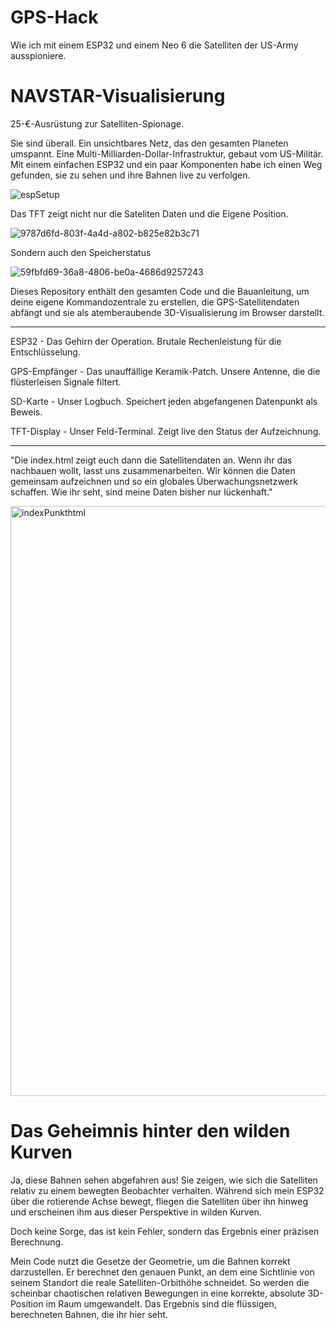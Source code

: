 # GPS-Hack
Wie ich mit einem ESP32 und einem Neo 6 die Satelliten der US-Army ausspioniere. 

# NAVSTAR-Visualisierung
25-€-Ausrüstung zur Satelliten-Spionage.

Sie sind überall. Ein unsichtbares Netz, das den gesamten Planeten umspannt. Eine Multi-Milliarden-Dollar-Infrastruktur, gebaut vom US-Militär. Mit einem einfachen ESP32 und ein paar Komponenten habe ich einen Weg gefunden, sie zu sehen und ihre Bahnen live zu verfolgen.

![espSetup](https://github.com/user-attachments/assets/e975a205-6da6-4f4d-97f6-a768bb241824)


Das TFT zeigt nicht nur die Sateliten Daten und die Eigene Position. 

![9787d6fd-803f-4a4d-a802-b825e82b3c71](https://github.com/user-attachments/assets/f130e986-55e6-4f92-a6f8-b0157450522f)

Sondern auch den Speicherstatus

![59fbfd69-36a8-4806-be0a-4686d9257243](https://github.com/user-attachments/assets/74c39cc6-d57c-4267-be34-2fc2831457e2)

Dieses Repository enthält den gesamten Code und die Bauanleitung, um deine eigene Kommandozentrale zu erstellen, die GPS-Satellitendaten abfängt und sie als atemberaubende 3D-Visualisierung im Browser darstellt.


**********************************************************************************
ESP32	- 
Das Gehirn der Operation. Brutale Rechenleistung für die Entschlüsselung.

GPS-Empfänger	- 
Das unauffällige Keramik-Patch. Unsere Antenne, die die flüsterleisen Signale filtert.

SD-Karte - 
Unser Logbuch. Speichert jeden abgefangenen Datenpunkt als Beweis.

TFT-Display	- 
Unser Feld-Terminal. Zeigt live den Status der Aufzeichnung.
**********************************************************************************


"Die index.html zeigt euch dann die Satellitendaten an. Wenn ihr das nachbauen wollt, lasst uns zusammenarbeiten. Wir können die Daten gemeinsam aufzeichnen und so ein globales Überwachungsnetzwerk schaffen. Wie ihr seht, sind meine Daten bisher nur lückenhaft."

<img width="1906" height="944" alt="indexPunkthtml" src="https://github.com/user-attachments/assets/26ac3165-05fa-4897-be5f-50f3923d8c75" />


# Das Geheimnis hinter den wilden Kurven
Ja, diese Bahnen sehen abgefahren aus! Sie zeigen, wie sich die Satelliten relativ zu einem bewegten Beobachter verhalten. Während sich mein ESP32 über die rotierende Achse bewegt, fliegen die Satelliten über ihn hinweg und erscheinen ihm aus dieser Perspektive in wilden Kurven.

Doch keine Sorge, das ist kein Fehler, sondern das Ergebnis einer präzisen Berechnung.

Mein Code nutzt die Gesetze der Geometrie, um die Bahnen korrekt darzustellen. Er berechnet den genauen Punkt, an dem eine Sichtlinie von seinem Standort die reale Satelliten-Orbithöhe schneidet. So werden die scheinbar chaotischen relativen Bewegungen in eine korrekte, absolute 3D-Position im Raum umgewandelt. Das Ergebnis sind die flüssigen, berechneten Bahnen, die ihr hier seht.

